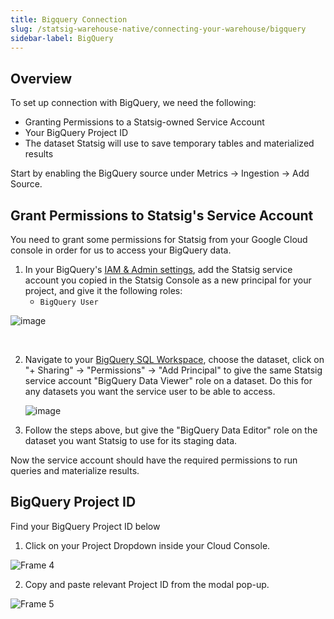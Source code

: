 ```yaml
---
title: Bigquery Connection
slug: /statsig-warehouse-native/connecting-your-warehouse/bigquery
sidebar-label: BigQuery
---
```


## Overview

To set up connection with BigQuery, we need the following:

- Granting Permissions to a Statsig-owned Service Account
- Your BigQuery Project ID
- The dataset Statsig will use to save temporary tables and materialized results

Start by enabling the BigQuery source under Metrics -> Ingestion -> Add Source.

## Grant Permissions to Statsig's Service Account

You need to grant some permissions for Statsig from your Google Cloud console in order for us to access your BigQuery data.

1. In your BigQuery's [IAM & Admin settings](https://console.cloud.google.com/iam-admin/), add the Statsig service account you copied in the Statsig Console as a new principal for your project, and give it the following roles:
   - `BigQuery User`

![image](https://user-images.githubusercontent.com/87334575/198107543-b3bcc19a-3231-4128-be42-a5dd52fb168a.png)

<br />

2. Navigate to your [BigQuery SQL Workspace](https://console.cloud.google.com/bigquery), choose the dataset, click on "+ Sharing" -> "Permissions" -> "Add Principal" to give the same Statsig service account "BigQuery Data Viewer" role on a dataset. Do this for any datasets you want the service user to be able to access.

   ![image](https://user-images.githubusercontent.com/77478330/175113611-90e618ad-f6e8-4005-933e-2a5660a14466.png)

3. Follow the steps above, but give the "BigQuery Data Editor" role on the dataset you want Statsig to use for its staging data.

Now the service account should have the required permissions to run queries and materialize results.

## BigQuery Project ID

Find your BigQuery Project ID below

1. Click on your Project Dropdown inside your Cloud Console.

![Frame 4](https://user-images.githubusercontent.com/108023879/187518062-7027f682-d1fd-445e-9947-897e44ea929e.png)

2. Copy and paste relevant Project ID from the modal pop-up.

![Frame 5](https://user-images.githubusercontent.com/108023879/187517901-9e7fd237-8325-4254-a1bd-c75f0ea08497.png)

